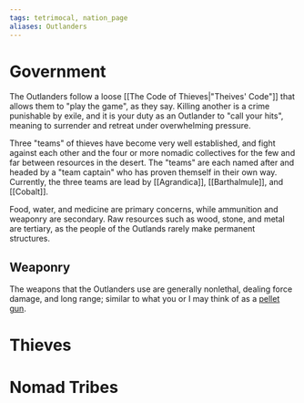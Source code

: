 ```yaml
---
tags: tetrimocal, nation_page
aliases: Outlanders
---
```

# Government

The Outlanders follow a loose [[The Code of Thieves|"Theives' Code"]] that allows them to "play the game", as they say. Killing another is a crime punishable by exile, and it is your duty as an Outlander to "call your hits", meaning to surrender and retreat under overwhelming pressure. 

Three "teams" of thieves have become very well established, and fight against each other and the four or more nomadic collectives for the few and far between resources in the desert. The "teams" are each named after and headed by a "team captain" who has proven themself in their own way. Currently, the three teams are lead by [[Agrandica]], [[Barthalmule]], and [[Cobalt]].

Food, water, and medicine are primary concerns, while ammunition and weaponry are secondary. Raw resources such as wood, stone, and metal are tertiary, as the people of the Outlands rarely make permanent structures.

## Weaponry
The weapons that the Outlanders use are generally nonlethal, dealing force damage, and long range; similar to what you or I may think of as a [pellet gun](https://www.evike.com/).

# Thieves

# Nomad Tribes
